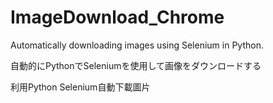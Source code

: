 # ImageDownload_Chrome
Automatically downloading images using Selenium in Python.

自動的にPythonでSeleniumを使用して画像をダウンロードする

利用Python Selenium自動下載圖片
